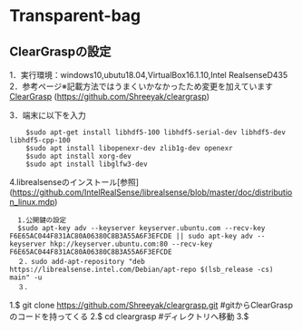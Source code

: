 # Transparent-bag

## ClearGraspの設定
1．実行環境：windows10,ubutu18.04,VirtualBox16.1.10,Intel RealsenseD435  
2．参考ページ※記載方法ではうまくいかなかったため変更を加えています  
[ClearGrasp](https://github.com/Shreeyak/cleargrasp) (https://github.com/Shreeyak/cleargrasp)  



3．端末に以下を入力 
~~~
    $sudo apt-get install libhdf5-100 libhdf5-serial-dev libhdf5-dev libhdf5-cpp-100  
    $sudo apt install libopenexr-dev zlib1g-dev openexr  
    $sudo apt install xorg-dev  
    $sudo apt install libglfw3-dev  
~~~    
4.librealsenseのインストール[参照] (https://github.com/IntelRealSense/librealsense/blob/master/doc/distribution_linux.mdp) 
~~~
  1.公開鍵の設定  
  $sudo apt-key adv --keyserver keyserver.ubuntu.com --recv-key F6E65AC044F831AC80A06380C8B3A55A6F3EFCDE || sudo apt-key adv --keyserver hkp://keyserver.ubuntu.com:80 --recv-key F6E65AC044F831AC80A06380C8B3A55A6F3EFCDE  
  ２．sudo add-apt-repository "deb https://librealsense.intel.com/Debian/apt-repo $(lsb_release -cs) main" -u  
  ３．
~~~
  1.$ git clone https://github.com/Shreeyak/cleargrasp.git  #gitからClearGraspのコードを持ってくる
  2.$ cd cleargrasp                                         #ディレクトリへ移動
  3.$ 
